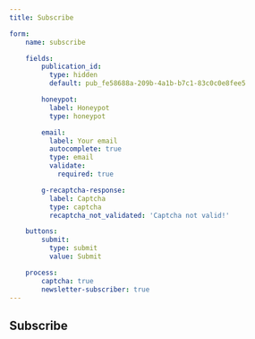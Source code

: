 ```yaml
---
title: Subscribe

form:
    name: subscribe

    fields:
        publication_id:
          type: hidden
          default: pub_fe58688a-209b-4a1b-b7c1-83c0c0e8fee5

        honeypot:
          label: Honeypot
          type: honeypot

        email:
          label: Your email
          autocomplete: true
          type: email
          validate:
            required: true

        g-recaptcha-response:
          label: Captcha
          type: captcha
          recaptcha_not_validated: 'Captcha not valid!'

    buttons:
        submit:
          type: submit
          value: Submit

    process:
        captcha: true
        newsletter-subscriber: true
---
```


## Subscribe
